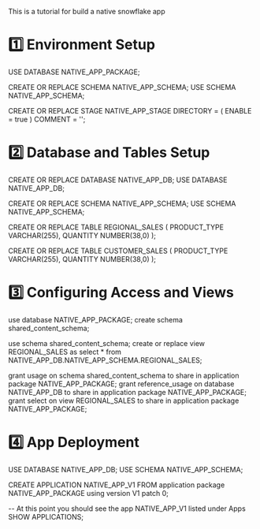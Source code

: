 This is a tutorial for build a native snowflake app

# 1️⃣ Environment Setup
USE DATABASE NATIVE_APP_PACKAGE;

CREATE OR REPLACE SCHEMA NATIVE_APP_SCHEMA;
USE SCHEMA NATIVE_APP_SCHEMA;

CREATE OR REPLACE STAGE NATIVE_APP_STAGE 
    DIRECTORY = ( ENABLE = true ) 
    COMMENT = '';

# 2️⃣ Database and Tables Setup
CREATE OR REPLACE DATABASE NATIVE_APP_DB;
USE DATABASE NATIVE_APP_DB;

CREATE OR REPLACE SCHEMA NATIVE_APP_SCHEMA;
USE SCHEMA NATIVE_APP_SCHEMA;

CREATE OR REPLACE TABLE REGIONAL_SALES (
    PRODUCT_TYPE VARCHAR(255),
    QUANTITY NUMBER(38,0)
);

CREATE OR REPLACE TABLE CUSTOMER_SALES (
    PRODUCT_TYPE VARCHAR(255),
    QUANTITY NUMBER(38,0)
);

# 3️⃣ Configuring Access and Views
use database NATIVE_APP_PACKAGE;
create schema shared_content_schema;

use schema shared_content_schema;
create or replace view REGIONAL_SALES as select * from NATIVE_APP_DB.NATIVE_APP_SCHEMA.REGIONAL_SALES;

grant usage on schema shared_content_schema to share in application package NATIVE_APP_PACKAGE;
grant reference_usage on database NATIVE_APP_DB to share in application package NATIVE_APP_PACKAGE;
grant select on view REGIONAL_SALES to share in application package NATIVE_APP_PACKAGE;

# 4️⃣ App Deployment
USE DATABASE NATIVE_APP_DB;
USE SCHEMA NATIVE_APP_SCHEMA;

CREATE APPLICATION NATIVE_APP_V1 FROM application package NATIVE_APP_PACKAGE using version V1 patch 0;

-- At this point you should see the app NATIVE_APP_V1 listed under Apps
SHOW APPLICATIONS;